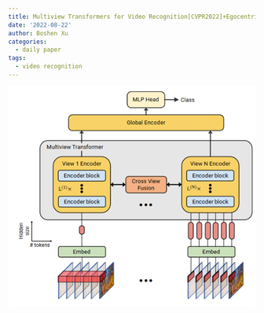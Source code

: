 ```yaml
---
title: Multiview Transformers for Video Recognition[CVPR2022]+Egocentric Video-Language Pretraining[arxiv2022]
date: '2022-08-22'
author: Boshen Xu
categories:
  - daily paper
tags:
  - video recognition
---
```



![arch](https://github.com/xuboshen/blog/blob/main/content/paperreading/2022-08-22-MTVR%2BEVLP/img/Architecture.png)